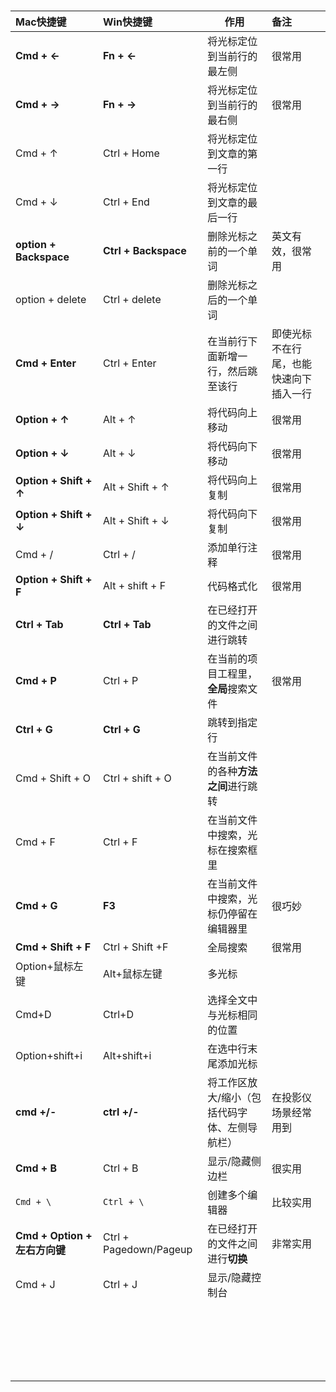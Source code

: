 # 
| Mac快捷键                     | Win快捷键              | 作用                                          | 备注                                   |
| :---------------------------- | :--------------------- | --------------------------------------------- | :------------------------------------- |
| **Cmd + ←**                   | **Fn + ←**             | 将光标定位到当前行的最左侧                    | 很常用                                 |
| **Cmd + →**                   | **Fn + →**             | 将光标定位到当前行的最右侧                    | 很常用                                 |
| Cmd + ↑                       | Ctrl + Home            | 将光标定位到文章的第一行                      |                                        |
| Cmd + ↓                       | Ctrl + End             | 将光标定位到文章的最后一行                    |                                        |
| **option + Backspace**        | **Ctrl + Backspace**   | 删除光标之前的一个单词                        | 英文有效，很常用                       |
| option + delete               | Ctrl + delete          | 删除光标之后的一个单词                        |                                        |
| **Cmd + Enter**               | Ctrl + Enter           | 在当前行下面新增一行，然后跳至该行            | 即使光标不在行尾，也能快速向下插入一行 |
| **Option + ↑**                | Alt + ↑                | 将代码向上移动                                | 很常用                                 |
| **Option + ↓**                | Alt + ↓                | 将代码向下移动                                | 很常用                                 |
| **Option + Shift + ↑**        | Alt + Shift + ↑        | 将代码向上复制                                | 很常用                                 |
| **Option + Shift + ↓**        | Alt + Shift + ↓        | 将代码向下复制                                | 很常用                                 |
| Cmd + /                       | Ctrl + /               | 添加单行注释                                  | 很常用                                 |
| **Option + Shift + F**        | Alt + shift + F        | 代码格式化                                    | 很常用                                 |
| **Ctrl + Tab**                | **Ctrl + Tab**         | 在已经打开的文件之间进行跳转                  |                                        |
| **Cmd + P**                   | Ctrl + P               | 在当前的项目工程里，**全局**搜索文件          | 很常用                                 |
| **Ctrl + G**                  | **Ctrl + G**           | 跳转到指定行                                  |                                        |
| Cmd + Shift + O               | Ctrl + shift + O       | 在当前文件的各种**方法之间**进行跳转          |                                        |
| Cmd + F                       | Ctrl + F               | 在当前文件中搜索，光标在搜索框里              |                                        |
| **Cmd + G**                   | **F3**                 | 在当前文件中搜索，光标仍停留在编辑器里        | 很巧妙                                 |
| **Cmd + Shift + F**           | Ctrl + Shift +F        | 全局搜索                                      | 很常用                                 |
| Option+鼠标左键               | Alt+鼠标左键           | 多光标                                        |                                        |
| Cmd+D                         | Ctrl+D                 | 选择全文中与光标相同的位置                    |                                        |
| Option+shift+i                | Alt+shift+i            | 在选中行末尾添加光标                          |                                        |
| **cmd +/-**                   | **ctrl +/-**           | 将工作区放大/缩小（包括代码字体、左侧导航栏） | 在投影仪场景经常用到                   |
| **Cmd + B**                   | Ctrl + B               | 显示/隐藏侧边栏                               | 很实用                                 |
| `Cmd + \`                     | `Ctrl + \`             | 创建多个编辑器                                | 比较实用                               |
| **Cmd + Option + 左右方向键** | Ctrl + Pagedown/Pageup | 在已经打开的文件之间进行**切换**              | 非常实用                               |
| Cmd + J                       | Ctrl + J               | 显示/隐藏控制台                               |                                        |
|                               |                        |                                               |                                        |
|                               |                        |                                               |                                        |
|                               |                        |                                               |                                        |
|                               |                        |                                               |                                        |
|                               |                        |                                               |                                        |
|                               |                        |                                               |                                        |
|                               |                        |                                               |                                        |
|                               |                        |                                               |                                        |
|                               |                        |                                               |                                        |
|                               |                        |                                               |                                        |
|                               |                        |                                               |                                        |
|                               |                        |                                               |                                        |
|                               |                        |                                               |                                        |
|                               |                        |                                               |                                        |
|                               |                        |                                               |                                        |
|                               |                        |                                               |                                        |
|                               |                        |                                               |                                        |
|                               |                        |                                               |                                        |
|                               |                        |                                               |                                        |
|                               |                        |                                               |                                        |
|                               |                        |                                               |                                        |

